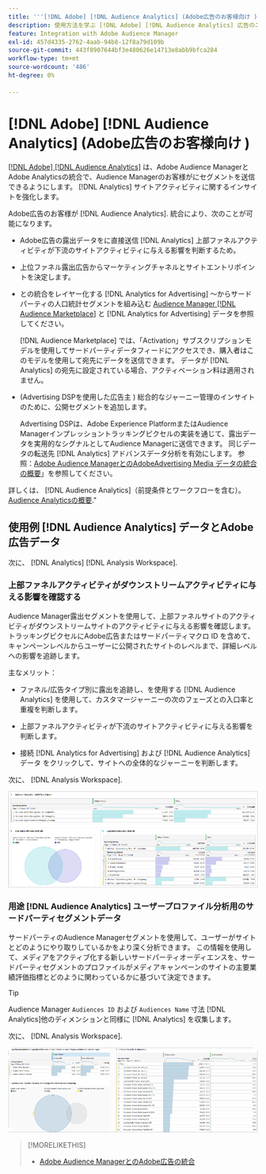 ```yaml
---
title: '''[!DNL Adobe] [!DNL Audience Analytics] (Adobe広告のお客様向け )'
description: 使用方法を学ぶ [!DNL Adobe] [!DNL Audience Analytics] 広告のユースケース
feature: Integration with Adobe Audience Manager
exl-id: 457d4335-2762-4aab-94b8-12f8a79d109b
source-git-commit: 443f8907644bf3e480626e14713e8abb9bfca284
workflow-type: tm+mt
source-wordcount: '486'
ht-degree: 0%

---
```


# [!DNL Adobe] [!DNL Audience Analytics] (Adobe広告のお客様向け )

[[!DNL Adobe] [!DNL Audience Analytics]](https://experienceleague.adobe.com/docs/analytics/integration/audience-analytics/mc-audiences-aam.html) は、Adobe Audience ManagerとAdobe Analyticsの統合で、Audience Managerのお客様がにセグメントを送信できるようにします。 [!DNL Analytics] サイトアクティビティに関するインサイトを強化します。

Adobe広告のお客様が [!DNL Audience Analytics]. 統合により、次のことが可能になります。

* Adobe広告の露出データをに直接送信 [!DNL Analytics] 上部ファネルアクティビティが下流のサイトアクティビティに与える影響を判断するため。

* 上位ファネル露出広告からマーケティングチャネルとサイトエントリポイントを決定します。

* との統合をレイヤー化する [!DNL Analytics for Advertising] ～からサードパーティの人口統計セグメントを組み込む [Audience Manager [!DNL Audience Marketplace]](https://experienceleague.adobe.com/docs/audience-manager/user-guide/features/audience-marketplace/audience-marketplace.html) と [!DNL Analytics for Advertising] データを参照してください。

   [!DNL Audience Marketplace] では、「Activation」サブスクリプションモデルを使用してサードパーティデータフィードにアクセスでき、購入者はこのモデルを使用して宛先にデータを送信できます。 データが [!DNL Analytics] の宛先に設定されている場合、アクティベーション料は適用されません。

* (Advertising DSPを使用した広告主 ) 総合的なジャーニー管理のインサイトのために、公開セグメントを追加します。

   Advertising DSPは、Adobe Experience PlatformまたはAudience Managerインプレッショントラッキングピクセルの実装を通じて、露出データを実用的なシグナルとしてAudience Managerに送信できます。 同じデータの転送先 [!DNL Analytics] アドバンスデータ分析を有効にします。 参照：[Adobe Audience ManagerとのAdobeAdvertising Media データの統合の概要](/help/integrations/audience-manager/media-data-integration/overview.md)」を参照してください。

詳しくは、 [!DNL Audience Analytics]（前提条件とワークフローを含む）。[Audience Analyticsの概要](https://experienceleague.adobe.com/docs/analytics/integration/audience-analytics/mc-audiences-aam.html).&quot;

## 使用例 [!DNL Audience Analytics] データとAdobe広告データ

次に、 [!DNL Analytics] [!DNL Analysis Workspace].

### 上部ファネルアクティビティがダウンストリームアクティビティに与える影響を確認する

Audience Manager露出セグメントを使用して、上部ファネルサイトのアクティビティがダウンストリームサイトのアクティビティに与える影響を確認します。 トラッキングピクセルにAdobe広告またはサードパーティマクロ ID を含めて、キャンペーンレベルからユーザーに公開されたサイトのレベルまで、詳細レベルへの影響を追跡します。

主なメリット：

* ファネル/広告タイプ別に露出を追跡し、を使用する [!DNL Audience Analytics] を使用して、カスタマージャーニーの次のフェーズとの入口率と重複を判断します。

* 上部ファネルアクティビティが下流のサイトアクティビティに与える影響を判断します。

* 接続 [!DNL Analytics for Advertising]<!-- which doesn't include the last exposure event --> および [!DNL Audience Analytics] データ <!-- (which includes the user's last exposure event) --> をクリックして、サイトへの全体的なジャーニーを判断します。

次に、 [!DNL Analysis Workspace].

![上部ファネルアクティビティがダウンストリームサイトのアクティビティに与える影響を確認する](/help/integrations/assets/audience-analytics-upper-funnel-exposure.png)

### 用途 [!DNL Audience Analytics] ユーザープロファイル分析用のサードパーティセグメントデータ

サードパーティのAudience Managerセグメントを使用して、ユーザーがサイトとどのようにやり取りしているかをより深く分析できます。 この情報を使用して、メディアをアクティブ化する新しいサードパーティオーディエンスを、サードパーティセグメントのプロファイルがメディアキャンペーンのサイトの主要業績評価指標とどのように関わっているかに基づいて決定できます。

>[!TIP]
> Audience Manager `Audiences ID` および `Audiences Name` 寸法 [!DNL Analytics]他のディメンションと同様に [!DNL Analytics] を収集します。

次に、 [!DNL Analysis Workspace].

![サードパーティセグメントを使用したユーザープロファイル分析の強化](/help/integrations/assets/audience-analytics-third-party-report.png)

>[!MORELIKETHIS]
>
>* [Adobe Audience ManagerとのAdobe広告の統合](/help/integrations/audience-manager/overview.md)

